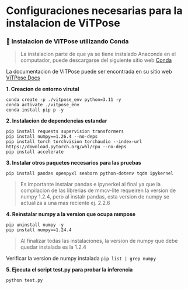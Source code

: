 # Configuraciones necesarias para la instalacion de ViTPose

### 🚀 Instalacion de ViTPose utilizando Conda

> La instalacion parte de que ya se tiene instalado Anaconda en el computador, puede descargarse del siguiente sitio web <a href="https://www.anaconda.com/download/success">Conda</a> 

La documentacion de ViTPose puede ser encontrada en su sitio web <a href="https://huggingface.co/docs/transformers/main/en/model_doc/vitpose#vitpose">ViTPose Docs</a>


**1. Creacion de entorno virutal**
```
conda create -p ./vitpose_env python=3.11 -y
conda activate ./vitpose_env
conda install pip p -y
```

**2. Instalacion de dependencias estandar**
```
pip install requests supervision transformers
pip install numpy==1.26.4 --no-deps
pip install torch torchvision torchaudio --index-url https://download.pytorch.org/whl/cpu --no-deps
pip install accelerate
```

**3. Instalar otros paquetes necesarios para las pruebas**
```
pip install pandas openpyxl seaborn python-dotenv tqdm ipykernel
```

> Es importante instalar pandas e ipynerkel al final ya que la compilacion de las librerias de mmcv-lite requeiren la version de numpy 1.2.4, pero al instalr pandas, esta version de numpy se actualiza a una mas reciente ej. 2.2.6

**4. Reinstalar numpy a la version que ocupa mmpose**
```
pip uninstall numpy -y
pip install numpy==1.24.4
```
> Al finalizar todas las instalaciones, la version de numpy que debe quedar instalada es la 1.2.4

Verificar la version de numpy instalada `pip list | grep numpy`

**5. Ejecuta el script test.py para probar la inferencia**
```
python test.py
```